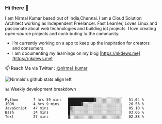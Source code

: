 ### Hi there 👋

 I am Nirmal Kumar based out of India,Chennai. I am a Cloud Solution Architect working as Independent Freelancer. Fast Learner, Loves Linux and passionate about web technologies and building iot projects. I love creating open-source projects and contributing to the community.

- I’m currently working on a app to keep up the inspiration for creators and consumers.
- I am documenting my learnings on my blog [https://nkdews.me](https://nkdews.me)

📫 Reach Me via  Twitter : [@nirmal_kumar](https://twitter.com/nirmal_kumar)

![Nirmals's github stats align left](https://github-readme-stats.vercel.app/api?username=nk-gears&show_icons=true)


📊 Weekly development breakdown

<!--START_SECTION:waka-->
```text
Python       7 hrs 59 mins   ████████████▓░░░░░░░░░░░░   51.04 % 
JSON         4 hrs 9 mins    ██████▓░░░░░░░░░░░░░░░░░░   26.53 % 
JavaScript   47 mins         █▒░░░░░░░░░░░░░░░░░░░░░░░   05.10 % 
Bash         34 mins         █░░░░░░░░░░░░░░░░░░░░░░░░   03.66 % 
Text         27 mins         ▓░░░░░░░░░░░░░░░░░░░░░░░░   02.88 % 
```
<!--END_SECTION:waka-->


